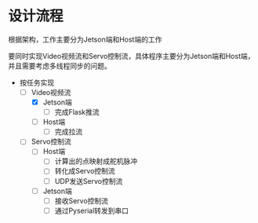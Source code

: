 # 设计流程

根据架构，工作主要分为Jetson端和Host端的工作

要同时实现Video视频流和Servo控制流，具体程序主要分为Jetson端和Host端，并且需要考虑多线程同步的问题。


- 按任务实现
  - [ ] Video视频流
    - [x] Jetson端
      - [ ] 完成Flask推流
    - [ ] Host端
      - [ ] 完成拉流
  - [ ] Servo控制流
    - [ ] Host端
      - [ ] 计算出的点映射成舵机脉冲
      - [ ] 转化成Servo控制流
      - [ ] UDP发送Servo控制流
    - [ ] Jetson端
      - [ ] 接收Servo控制流
      - [ ] 通过Pyserial转发到串口
